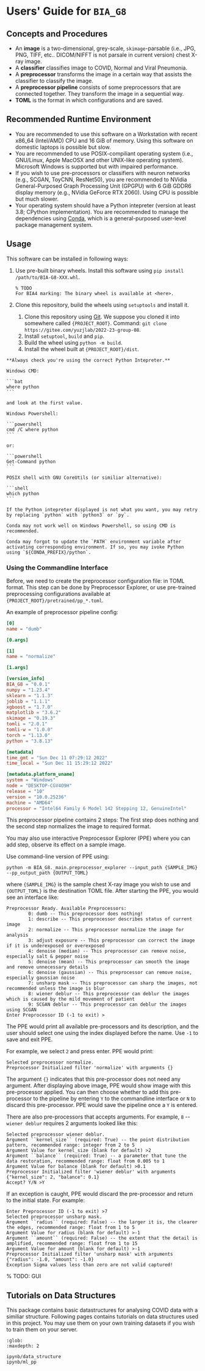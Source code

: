 # Users' Guide for `BIA_G8`

## Concepts and Procedures

- An **image** is a two-dimensional, grey-scale, `skimage`-parsable (i.e., JPG, PNG, TIFF, etc.. DICOM/NIFFT is not parsale in current version) chest X-ray image.
- A **classifier** classifies image to COVID, Normal and Viral Pneumonia.
- A **preprocessor** transforms the image in a certain way that assists the classifier to classify the image.
- A **preprocessor pipeline** consists of some preprocessors that are connected together. They transform the image in a sequential way.
- **TOML** is the format in which configurations and are saved.

## Recommended Runtime Environment

- You are recommended to use this software on a Workstation with recent x86\_64 (Intel/AMD) CPU and 16 GiB of memory. Using this software on domestic laptops is possible but slow.
- You are recommended to use POSIX-compiliant operating system (i.e., GNU/Linux, Apple MacOSX and other UNIX-like operating system). Microsoft Windows is supported but with impaired performance.
- If you wish to use pre-processors or classifiers with neuron networks (e.g., SCGAN, ToyCNN, ResNet50), you are recommended to NVidia General-Purposed Graph Processing Unit (GPGPU) with 6 GiB GDDR6 display memory (e.g., NVidia GeForce RTX 2060). Using CPU is possible but much slower.
- Your operating system should have a Python intepreter (version at least 3.8; CPython implementation). You are recommended to manage the dependencies using [Conda](https://docs.conda.io/), which is a general-purposed user-level package management system.

## Usage

This software can be installed in following ways:

1. Use pre-built binary wheels. Install this software using `pip install /path/to/BIA-G8-XXX.whl`.

    ```{note}
    % TODO
    For BIA4 marking: The binary wheel is available at <here>.
    ```

2. Clone this repository, build the wheels using `setuptools` and install it.
    1. Clone this repository using [Git](https://git-scm.com). We suppose you cloned it into somewhere called `{PROJECT_ROOT}`. Command: `git clone https://gitee.com/yuzjlab/2022-23-group-08`.
    2. Install `setuptool`, `build` and `pip`.
    3. Build the wheel using `python -m build`.
    4. Install the wheel built at `{PROJECT_ROOT}/dist`.

````{hint}
**Always check you're using the correct Python Intepreter.**

Windows CMD:

```bat
where python
```

and look at the first value.

Windows Powershell:

```powershell
cmd /C where python
```

or:

```powershell
Get-Command python
```

POSIX shell with GNU CoreUtils (or similiar alternative):

```shell
which python
```

If the Python intepreter displayed is not what you want, you may retry by replacing `python` with `python3` or `py`.

Conda may not work well on Windows Powershell, so using CMD is recommended.

Conda may forgot to update the `PATH` environment variable after activating corresponding environment. If so, you may ivoke Python using `${CONDA_PREFIX}/python`.
````

### Using the Commandline Interface

Before, we need to create the preprocessor configuration file: in TOML format. This step can be done by Preprocessor Explorer, or use pre-trained preprocessing configurations available at `{PROJECT_ROOT}/pretrained/pp_*.toml`.

An example of preprocessor pipeline config:

```toml
[0]
name = "dumb"

[0.args]

[1]
name = "normalize"

[1.args]

[version_info]
BIA_G8 = "0.0.1"
numpy = "1.23.4"
sklearn = "1.1.3"
joblib = "1.1.1"
xgboost = "1.7.0"
matplotlib = "3.6.2"
skimage = "0.19.3"
tomli = "2.0.1"
tomli-w = "1.0.0"
torch = "1.13.0"
python = "3.8.13"

[metadata]
time_gmt = "Sun Dec 11 07:29:12 2022"
time_local = "Sun Dec 11 15:29:12 2022"

[metadata.platform_uname]
system = "Windows"
node = "DESKTOP-CGV4O9H"
release = "10"
version = "10.0.25236"
machine = "AMD64"
processor = "Intel64 Family 6 Model 142 Stepping 12, GenuineIntel"
```

This preprocessor pipeline contains 2 steps: The first step does nothing and the second step normalizes the image to required format.

You may also use interactive Preprocessor Explorer (PPE) where you can add step, observe its effect on a sample image.

Use command-line version of PPE using:

```shell
python -m BIA_G8._main.preprocessor_explorer --input_path {SAMPLE_IMG} --pp_output_path {OUTPUT_TOML}
```

where `{SAMPLE_IMG}` is the sample chest X-ray image you wish to use and `{OUTPUT_TOML}` is the destination TOML file. After starting the PPE, you would see an interface like:

```text
Preprocessor Ready. Available Preprocessors:
        0: dumb -- This preprocessor does nothing!
        1: describe -- This preprocessor describes status of current image
        2: normalize -- This preprocessor normalize the image for analysis
        3: adjust exposure -- This preprocessor can correct the image if it is underexposed or overexposed
        4: denoise (median) -- This preprocessor can remove noise, especially salt & pepper noise
        5: denoise (mean) -- This preprocessor can smooth the image and remove unnecessary details
        6: denoise (gaussian) -- This preprocessor can remove noise, especially gaussian noise
        7: unsharp mask -- This preprocessor can sharp the images, not recommended unless the image is blur
        8: wiener deblur -- This preprocessor can deblur the images which is caused by the mild movement of patient
        9: SCGAN deblur -- This preprocessor can deblur the images using SCGAN
Enter Preprocessor ID (-1 to exit) >
```

The PPE would print all available pre-processors and its description, and the user should select one using the index displayed before the name. Use `-1` to save and exit PPE.

For example, we select `2` and press enter. PPE would print:

```text
Selected preprocessor normalize.
Preprocessor Initialized filter 'normalize' with arguments {}
```

The argument `{}` indicates that this pre-processor does not need any argument. After displaying above image, PPE would show image with this pre-processor applied. You can then choose whether to add this pre-processor to the pipeline by entering `Y` to the commandline interface or `N` to discard this pre-processor. PPE would save the pipeline once a `Y` is entered.

There are also pre-processors that accepts arguments. For example, `8` -- `wiener deblur` requires 2 arguments looked like this:

```text
Selected preprocessor wiener deblur.
Argument ``kernel_size`` (required: True) -- the point distribution pattern, recommended range: integer from 2 to 5
Argument Value for kernel_size (blank for default) >2
Argument ``balance`` (required: True) -- a parameter that tune the data restoration, recommended range: float from 0.005 to 1
Argument Value for balance (blank for default) >0.1
Preprocessor Initialized filter 'wiener deblur' with arguments {"kernel_size": 2, "balance": 0.1}
Accept? Y/N >Y
```

If an exception is caught, PPE would discard the pre-processor and return to the initial state. For example:

```text
Enter Preprocessor ID (-1 to exit) >7
Selected preprocessor unsharp mask.
Argument ``radius`` (required: False) -- the larger it is, the clearer the edges, recommended range: float from 1 to 5
Argument Value for radius (blank for default) >-1
Argument ``amount`` (required: False) -- the extent that the detail is amplified, recommended range: float from 1 to 15
Argument Value for amount (blank for default) >-1
Preprocessor Initialized filter 'unsharp mask' with arguments {"radius": -1.0, "amount": -1.0}
Exception Sigma values less than zero are not valid captured!
```

% TODO: GUI

## Tutorials on Data Structures

This package contains basic datastructures for analysing COVID data with a similiar structure. Following pages contains tutorials on data structures used in this project. You may use them on your own training datasets if you wish to train them on your server.


```{toctree}
:glob:
:maxdepth: 2

ipynb/data_structure
ipynb/ml_pp
```

